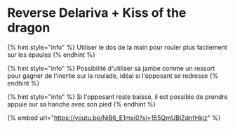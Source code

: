 # Reverse Delariva + Kiss of the dragon

{% hint style="info" %}
Utiliser le dos de la main pour rouler plus facilement sur les épaules
{% endhint %}

{% hint style="info" %}
Possibilité d'utiliser sa jambe comme un ressort pour gagner de l'inertie sur la roulade, idéal si l'opposant se redresse
{% endhint %}

{% hint style="info" %}
Si l'opposant reste baissé, il est possible de prendre appuie sur sa hanche avec son pied
{% endhint %}

{% embed url="https://youtu.be/NiB6_E1msi0?si=155QmUBlZdnfHkjz" %}
